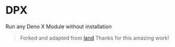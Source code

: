 # DPX

Run any Deno X Module without installation

> Forked and adapted from [land](https://github.com/ije/land) Thanks for this
> amazing work!
